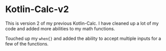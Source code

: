 # Kotlin-Calc-v2
This is version 2 of my previous Kotlin-Calc. I have cleaned up a lot of my code and added more abilities to my math functions.

Touched up my `when{}` and added the ability to accept multiple inputs for a few of the functions.
